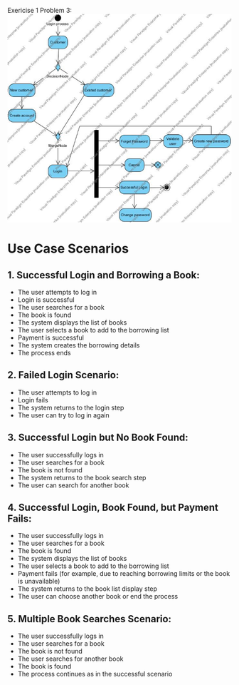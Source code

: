 Exericise 1
Problem 3:
![Alt text](Diagram\Login.jpg)

# Use Case Scenarios

## 1. Successful Login and Borrowing a Book:
   - The user attempts to log in
   - Login is successful
   - The user searches for a book
   - The book is found
   - The system displays the list of books
   - The user selects a book to add to the borrowing list
   - Payment is successful
   - The system creates the borrowing details
   - The process ends

## 2. Failed Login Scenario:
   - The user attempts to log in
   - Login fails
   - The system returns to the login step
   - The user can try to log in again

## 3. Successful Login but No Book Found:
   - The user successfully logs in
   - The user searches for a book
   - The book is not found
   - The system returns to the book search step
   - The user can search for another book

## 4. Successful Login, Book Found, but Payment Fails:
   - The user successfully logs in
   - The user searches for a book
   - The book is found
   - The system displays the list of books
   - The user selects a book to add to the borrowing list
   - Payment fails (for example, due to reaching borrowing limits or the book is unavailable)
   - The system returns to the book list display step
   - The user can choose another book or end the process

## 5. Multiple Book Searches Scenario:
   - The user successfully logs in
   - The user searches for a book
   - The book is not found
   - The user searches for another book
   - The book is found
   - The process continues as in the successful scenario

